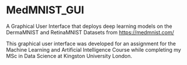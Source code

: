 # MedMNIST_GUI
A Graphical User Interface that deploys deep learning models on the DermaMNIST and RetinaMNIST Datasets from https://medmnist.com/

This graphical user interface was developed for an assignment for the Machine Learning and Artificial Intelligence Course while completing my MSc in Data Science at Kingston University London.
